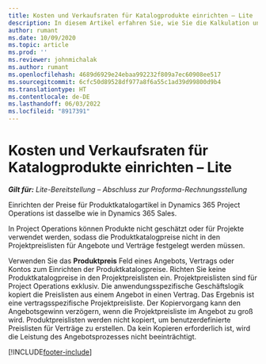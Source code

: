 ```yaml
---
title: Kosten und Verkaufsraten für Katalogprodukte einrichten – Lite
description: In diesem Artikel erfahren Sie, wie Sie die Kalkulation und die Verkaufssätze für Elemente in einem Produktkatalog festlegen.
author: rumant
ms.date: 10/09/2020
ms.topic: article
ms.prod: ''
ms.reviewer: johnmichalak
ms.author: rumant
ms.openlocfilehash: 4689d6929e24ebaa992232f809a7ec60908ee517
ms.sourcegitcommit: 6cfc50d89528df977a8f6a55c1ad39d99800d9b4
ms.translationtype: HT
ms.contentlocale: de-DE
ms.lasthandoff: 06/03/2022
ms.locfileid: "8917391"
---
```

# <a name="set-up-cost-and-sales-rates-for-catalog-products---lite"></a>Kosten und Verkaufsraten für Katalogprodukte einrichten – Lite

_**Gilt für:** Lite-Bereitstellung – Abschluss zur Proforma-Rechnungsstellung_


Einrichten der Preise für Produktkatalogartikel in Dynamics 365 Project Operations ist dasselbe wie in Dynamics 365 Sales.

In Project Operations können Produkte nicht geschätzt oder für Projekte verwendet werden, sodass die Produktkatalogpreise nicht in den Projektpreislisten für Angebote und Verträge festgelegt werden müssen.

Verwenden Sie das **Produktpreis** Feld eines Angebots, Vertrags oder Kontos zum Einrichten der Produktkatalogpreise. Richten Sie keine Produktkatalogpreise in den Projektpreislisten ein. Projektpreislisten sind für Project Operations exklusiv. Die anwendungsspezifische Geschäftslogik kopiert die Preislisten aus einem Angebot in einen Vertrag. Das Ergebnis ist eine vertragsspezifische Projektpreisliste. Der Kopiervorgang kann den Angebotsgewinn verzögern, wenn die Projektpreisliste im Angebot zu groß wird. Produktpreislisten werden nicht kopiert, um benutzerdefinierte Preislisten für Verträge zu erstellen. Da kein Kopieren erforderlich ist, wird die Leistung des Angebotsprozesses nicht beeinträchtigt.


[!INCLUDE[footer-include](../../includes/footer-banner.md)]